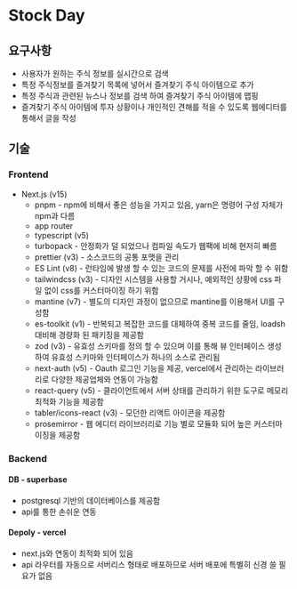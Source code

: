 # Stock Day

## 요구사항

- 사용자가 원하는 주식 정보를 실시간으로 검색
- 특정 주식정보를 즐겨찾기 목록에 넣어서 즐겨찾기 주식 아이템으로 추가
- 특정 주식과 관련된 뉴스나 정보를 검색 하여 즐겨찾기 주식 아이템에 맵핑
- 즐겨찾기 주식 아이템에 투자 상황이나 개인적인 견해를 적을 수 있도록 웹에디터를 통해서 글을 작성

## 기술
### Frontend
- Next.js (v15)
    - pnpm - npm에 비해서 좋은 성능을 가지고 있음, yarn은 명령어 구성 자체가 npm과 다름
    - app router
    - typescript (v5)
    - turbopack - 안정화가 덜 되었으나 컴파일 속도가 웹팩에 비해 현저히 빠름
    - prettier (v3) - 소스코드의 공통 포맷을 관리
    - ES Lint (v8) - 런타임에 발생 할 수 있는 코드의 문제를 사전에 파악 할 수 위함
    - tailwindcss (v3) - 디자인 시스템을 사용할 거시나, 예외적인 상황에 css 파일 없이 css를 커스터마이징 하기 위함
    - mantine (v7) - 별도의 디자인 과정이 없으므로 mantine를 이용해서 UI를 구성함
    - es-toolkit (v1) - 반복되고 복잡한 코드를 대체하여 중복 코드를 줄임, loadsh 대비해 경량화 된 패키징을 제공함
    - zod (v3) - 유효성 스키마를 정의 할 수 있으며 이를 통해 뷰 인터페이스 생성하여 유효성 스키마와 인터페이스가 하나의 소스로 관리됨
    - next-auth (v5) - Oauth 로그인 기능을 제공, vercel에서 관리하는 라이브러리로 다양한 제공업체와 연동이 가능함
    - react-query (v5) - 클라이언트에서 서버 상태를 관리하기 위한 도구로 메모리 최적화 기능을 제공함
    - tabler/icons-react (v3) - 모던한 리액트 아이콘을 제공함
    - prosemirror - 웹 에디터 라이브러리로 기능 별로 모듈화 되어 높은 커스터마이징을 제공함

### Backend
#### DB - superbase
- postgresql 기반의 데이터베이스를 제공함
- api를 통한 손쉬운 연동

#### Depoly - vercel
- next.js와 연동이 최적화 되어 있음
- api 라우터를 자동으로 서버리스 형태로 배포하므로 서버 배포에 특별히 신경 쓸 필요가 없음







